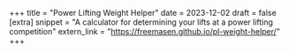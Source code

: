 +++
title = "Power Lifting Weight Helper"
date = 2023-12-02
draft = false
[extra]
snippet = "A calculator for determining your lifts at a power lifting competition"
extern_link = "https://freemasen.github.io/pl-weight-helper/"
+++

